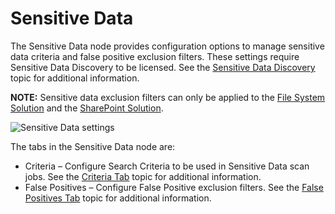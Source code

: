# Sensitive Data

The Sensitive Data node provides configuration options to manage sensitive data criteria and false
positive exclusion filters. These settings require Sensitive Data Discovery to be licensed. See the
[Sensitive Data Discovery](/docs/accessanalyzer/12.0/sensitivedatadiscovery/overview.md) topic for additional
information.

**NOTE:** Sensitive data exclusion filters can only be applied to the
[File System Solution](/docs/accessanalyzer/12.0/solutions/filesystem/overview.md) and the
[SharePoint Solution](/docs/accessanalyzer/12.0/solutions/sharepoint/overview.md).

![Sensitive Data settings](/img/product_docs/accessanalyzer/12.0/admin/settings/sensitivedata/sensitivedata.webp)

The tabs in the Sensitive Data node are:

- Criteria – Configure Search Criteria to be used in Sensitive Data scan jobs. See the
  [Criteria Tab](/docs/accessanalyzer/12.0/admin/settings/sensitivedata/criteria.md) topic for additional information.
- False Positives – Configure False Positive exclusion filters. See the
  [False Positives Tab](/docs/accessanalyzer/12.0/admin/settings/sensitivedata/exclusions/overview.md) topic for additional information.
